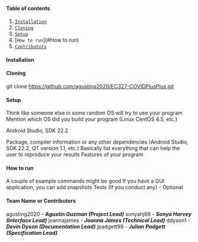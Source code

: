 #### Table of contents
1. [`Installation`](#Installation)
2. [`Cloning`](#Cloning)
3. [`Setup`](#Setup)
4. [`How to run`](#How to run)
5. [`Contributors`](#Contributors)

#### Installation

#### Cloning

git clone https://github.com/agusting2020/EC327-COVIDPlusPlus.git

#### Setup
Think like someone else in some random OS will try to use your program
Mention which OS did you build your program (Linux CentOS 4.5, etc.)

Android Studio, SDK 22.2

Package, compiler information or any other dependencies (Android Studio, SDK 22.2, QT version 1.1, etc.)
Basically list everything that can help the user to reproduce your results
Features of your program

#### How to run
A couple of example commands might be good
If you have a GUI application, you can add snapshots
Tests (If you conduct any) - Optional

#### Team Name or Contributors
agusting2020 - ***Agustin Guzman (Project Lead)***
sonyahj98 - ***Sonya Harvey (Interface Lead)***
joannajames - ***Joanna James (Technical Lead)***
ddyson1 - ***Devin Dyson (Documentation Lead)***
jpadgett99 - ***Julian Padgett (Specification Lead)***
